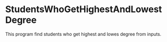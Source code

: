 # StudentsWhoGetHighestAndLowestDegree
This program find students who get highest and lowes degree from inputs.
